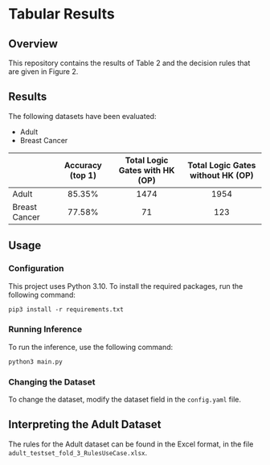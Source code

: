 # Tabular Results

## Overview

This repository contains the results of Table 2 and the decision rules that are given in Figure 2.

## Results

The following datasets have been evaluated:

- Adult
- Breast Cancer



|       | Accuracy (top 1) | Total Logic Gates with HK (OP)  | Total Logic Gates without HK (OP) | 
|-------|:----------------:|:-------------------------------:|:---------------------------------:|
| Adult |      85.35%      |              1474               |               1954                |
| Breast Cancer |      77.58%      |               71                |                123                |



## Usage

### Configuration
This project uses Python 3.10. To install the required packages, run the following command:

```
pip3 install -r requirements.txt
```

### Running Inference

To run the inference, use the following command:

```
python3 main.py
```

### Changing the Dataset

To change the dataset, modify the dataset field in the `config.yaml` file.

## Interpreting the Adult Dataset

The rules for the Adult dataset can be found in the Excel format, in the file `adult_testset_fold_3_RulesUseCase.xlsx`.
